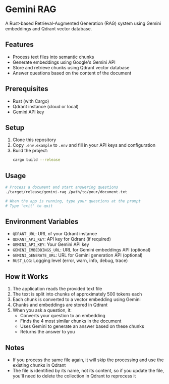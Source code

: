 # Gemini RAG

A Rust-based Retrieval-Augmented Generation (RAG) system using Gemini embeddings and Qdrant vector database.

## Features

- Process text files into semantic chunks
- Generate embeddings using Google's Gemini API
- Store and retrieve chunks using Qdrant vector database
- Answer questions based on the content of the document

## Prerequisites

- Rust (with Cargo)
- Qdrant instance (cloud or local)
- Gemini API key

## Setup

1. Clone this repository
2. Copy `.env.example` to `.env` and fill in your API keys and configuration
3. Build the project:
   ```bash
   cargo build --release
   ```

## Usage

```bash
# Process a document and start answering questions
./target/release/gemini-rag /path/to/your/document.txt

# When the app is running, type your questions at the prompt
# Type 'exit' to quit
```

## Environment Variables

- `QDRANT_URL`: URL of your Qdrant instance
- `QDRANT_API_KEY`: API key for Qdrant (if required)
- `GEMINI_API_KEY`: Your Gemini API key
- `GEMINI_EMBEDDINGS_URL`: URL for Gemini embeddings API (optional)
- `GEMINI_GENERATE_URL`: URL for Gemini generation API (optional)
- `RUST_LOG`: Logging level (error, warn, info, debug, trace)

## How it Works

1. The application reads the provided text file
2. The text is split into chunks of approximately 500 tokens each
3. Each chunk is converted to a vector embedding using Gemini
4. Chunks and embeddings are stored in Qdrant
5. When you ask a question, it:
   - Converts your question to an embedding
   - Finds the 4 most similar chunks in the document
   - Uses Gemini to generate an answer based on these chunks
   - Returns the answer to you

## Notes

- If you process the same file again, it will skip the processing and use the existing chunks in Qdrant
- The file is identified by its name, not its content, so if you update the file, you'll need to delete the collection in Qdrant to reprocess it

